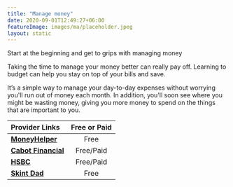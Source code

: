 ```yaml
---
title: "Manage money"
date: 2020-09-01T12:49:27+06:00
featureImage: images/ma/placeholder.jpeg
layout: static
---
```


Start at the beginning and get to grips with managing money

Taking the time to manage your money better can really pay off. Learning to budget can help you stay on top of your bills and save.

It’s a simple way to manage your day-to-day expenses without worrying you'll run out of money each month. In addition, you'll soon see where you might be wasting money, giving you more money to spend on the things that are important to you.

| Provider Links      | Free or Paid  |  
| :-----------          | :--------------:      |  
| [**MoneyHelper**](https://www.moneyhelper.org.uk/en/everyday-money/budgeting/beginners-guide-to-managing-your-money) | Free | 
| [**Cabot Financial**](https://www.cabotfinancial.co.uk/money-management/money-management/what-are-the-benefits-of-budgeting) | Free/Paid | 
| [**HSBC**](https://www.hsbc.co.uk/financial-fitness/everyday-budgeting/spending-your-income/) | Free/Paid | 
| [**Skint Dad**](https://skintdad.co.uk/best-budgeting-app-uk/) | Free | 
  

<br/><br/>






